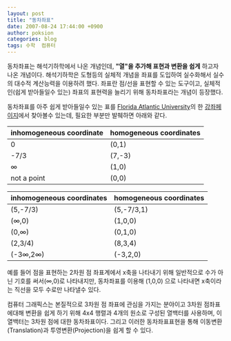 ```yaml
---
layout: post
title: "동차좌표"
date: 2007-08-24 17:44:00 +0900
author: poksion
categories: blog
tags: 수학  컴퓨터
---
```


동차좌표는 해석기하학에서 나온 개념인데, <b>"열"을 추가해 표현과 변환을 쉽게</b> 하고자 나온 개념이다. 해석기하학은 도형등의 실체적 개념을 좌표를 도입하여 실수화해서 실수의 대수적 계산능력을 이용하려 했다. 좌표란 점/선을 표현할 수 있는 도구이고, 실체적인(쉽게 받아들일수 있는) 좌표의 표현력을 늘리기 위해 동차좌표라는 개념이 등장했다.

동차좌표를 아주 쉽게 받아들일수 있는 표를 [Florida Atlantic University](http://www.fau.edu/)의 한 [강좌페이지](http://www.math.fau.edu/Richman/Geometry/coords.htm)에서 찾아볼수 있는데, 필요한 부분만 발췌하면 아래와 같다.

inhomogeneous coordinate | homogeneous coordinates
-------------------------|------------------------
0                        | (0,1)
-7/3                     | (7,-3)
∞                        | (1,0)
not a point              | (0,0)

inhomogeneous coordinates | homogeneous coordinates
--------------------------|------------------------
(5,-7/3)                  | (5,-7/3,1)
(∞,0)                     | (1,0,0)
(0,∞)                     | (0,1,0)
(2,3/4)                   | (8,3,4)
(-3∞,2∞)                  | (-3,2,0)

예를 들어 점을 표현하는 2차원 점 좌표계에서 x축을 나타내기 위해 일반적으로 수가 아닌 기호를 써서(∞,0)로 나타내지만, 동차좌표를 이용해 (1,0,0) 으로 나타내면 x축이라는 직선을 모두 수로만 나타낼수 있다.

컴퓨터 그래픽스는 본질적으로 3차원 점 좌표에 관심을 가지는 분야이고 3차원 점좌표에대해 변환을 쉽게 하기 위해 4x4 행렬과 4개의 원소로 구성된 열백터를 사용하며, 이 열백터는 3차원 점에 대한 동차좌표이다. 그리고 이러한 동차좌표표현을 통해 이동변환(Translation)과 투영변환(Projection)을 쉽게 할 수 있다.

